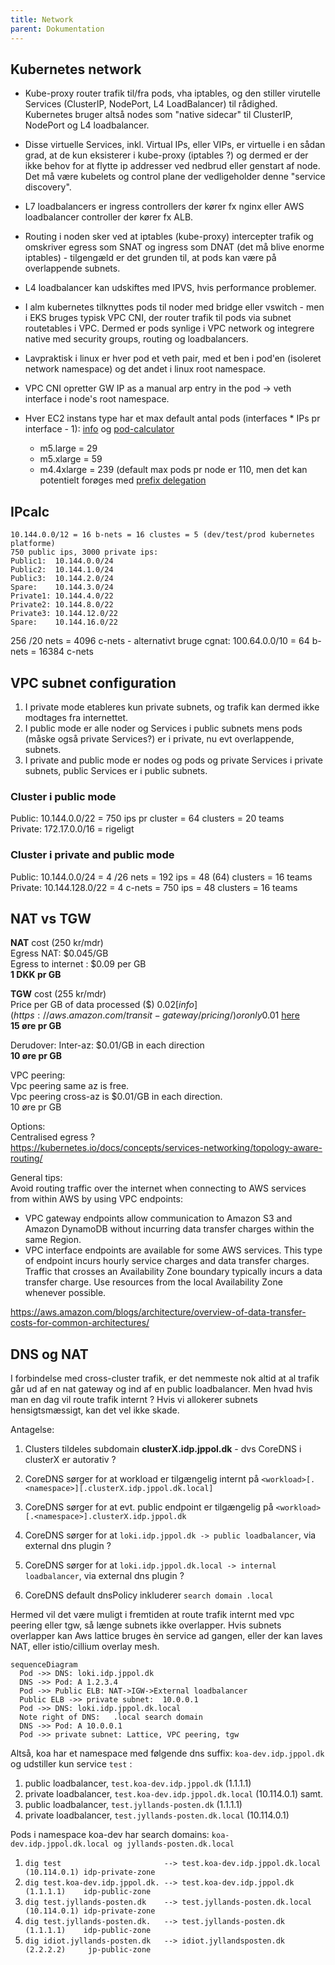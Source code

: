 ```yaml
---
title: Network
parent: Dokumentation
---
```



## Kubernetes network 

- Kube-proxy router trafik til/fra pods, vha iptables, og den stiller virutelle Services (ClusterIP, NodePort, L4 LoadBalancer) til rådighed. Kubernetes bruger altså nodes som "native sidecar" til ClusterIP, NodePort og L4 loadbalancer. 
- Disse virtuelle Services, inkl. Virtual IPs, eller VIPs, er virtuelle i en sådan grad, at de kun eksisterer i kube-proxy (iptables ?) og dermed er der ikke behov for at flytte ip addresser ved nedbrud eller genstart af node. Det må være kubelets og control plane der vedligeholder denne "service discovery".
- L7 loadbalancers er ingress controllers der kører fx nginx eller AWS loadbalancer controller der kører fx ALB. 
- Routing i noden sker ved at iptables (kube-proxy) intercepter trafik og omskriver egress som SNAT og ingress som DNAT (det må blive enorme iptables) - tilgengæld er det grunden til, at pods kan være på overlappende subnets.
- L4 loadbalancer kan udskiftes med IPVS, hvis performance problemer.
- I alm kubernetes tilknyttes pods til noder med bridge eller vswitch - men i EKS bruges typisk VPC CNI, der router trafik til pods via subnet routetables i VPC. Dermed er pods synlige i VPC network og integrere native med security groups, routing og loadbalancers.
- Lavpraktisk i linux er hver pod et veth pair, med et ben i pod'en (isoleret network namespace) og det andet i linux root namespace.
- VPC CNI opretter GW IP as a manual arp entry in the pod -> veth interface i node's root namespace. 

- Hver EC2 instans type har et max default antal pods (interfaces * IPs pr interface - 1): [info](https://docs.aws.amazon.com/ec2/latest/instancetypes/gp.html#gp_network) og [pod-calculator](https://github.com/awslabs/amazon-eks-ami/blob/main/templates/al2/runtime/max-pods-calculator.sh)
  - m5.large = 29
  - m5.xlarge = 59
  - m4.4xlarge = 239
(default max pods pr node er 110, men det kan potentielt forøges med [prefix delegation](https://docs.aws.amazon.com/eks/latest/userguide/cni-increase-ip-addresses.html)

## IPcalc
```
10.144.0.0/12 = 16 b-nets = 16 clustes = 5 (dev/test/prod kubernetes platforme)  
750 public ips, 3000 private ips:
Public1:  10.144.0.0/24
Public2:  10.144.1.0/24
Public3:  10.144.2.0/24
Spare:    10.144.3.0/24
Private1: 10.144.4.0/22
Private2: 10.144.8.0/22
Private3: 10.144.12.0/22
Spare:    10.144.16.0/22
```
256 /20 nets = 4096 c-nets - alternativt bruge cgnat: 100.64.0.0/10 = 64 b-nets = 16384 c-nets

## VPC subnet configuration
1. I private mode etableres kun private subnets, og trafik kan dermed ikke modtages fra internettet.
1. I public mode er alle noder og Services i public subnets mens pods (måske også private Services?) er i private, nu evt overlappende, subnets.
1. I private and public mode er nodes og pods og private Services i private subnets, public Services er i public subnets.

### Cluster i public mode
Public: 10.144.0.0/22 = 750 ips pr cluster = 64 clusters = 20 teams  
Private: 172.17.0.0/16 = rigeligt  

### Cluster i private and public mode
Public: 10.144.0.0/24 = 4 /26 nets = 192 ips = 48 (64) clusters = 16 teams  
Private: 10.144.128.0/22 = 4 c-nets = 750 ips = 48 clusters = 16 teams  


## NAT vs TGW

**NAT** cost (250 kr/mdr)  
Egress NAT: $0.045/GB  
Egress to internet : $0.09 per GB  
**1 DKK pr GB**  
  
**TGW** cost (255 kr/mdr)  
Price per GB of data processed ($)	$0.02 [info](https://aws.amazon.com/transit-gateway/pricing/) or only 0.01$ [here](https://aws.amazon.com/ec2/pricing/on-demand/)  
**15 øre pr GB**  
  
Derudover:
Inter-az: $0.01/GB in each direction  
**10 øre pr GB**  
  
VPC peering:  
Vpc peering same az is free.  
Vpc peering cross-az is $0.01/GB in each direction.  
10 øre pr GB  

Options:  
Centralised egress ?  
https://kubernetes.io/docs/concepts/services-networking/topology-aware-routing/  

General tips:  
Avoid routing traffic over the internet when connecting to AWS services from within AWS by using VPC endpoints:  
* VPC gateway endpoints allow communication to Amazon S3 and Amazon DynamoDB without incurring data transfer charges within the same Region.
* VPC interface endpoints are available for some AWS services. This type of endpoint incurs hourly service charges and data transfer charges.
Traffic that crosses an Availability Zone boundary typically incurs a data transfer charge. Use resources from the local Availability Zone whenever possible.  
   
https://aws.amazon.com/blogs/architecture/overview-of-data-transfer-costs-for-common-architectures/  


## DNS og NAT

I forbindelse med cross-cluster trafik, er det nemmeste nok altid at al trafik går ud af en nat gateway og ind af en public loadbalancer. Men hvad hvis man en dag vil route trafik internt ? Hvis vi allokerer subnets hensigtsmæssigt, kan det vel ikke skade.

Antagelse:
1. Clusters tildeles subdomain **clusterX.idp.jppol.dk** - dvs CoreDNS i clusterX er autorativ ?
1. CoreDNS sørger for at workload er tilgængelig internt på ```<workload>[.<namespace>][.clusterX.idp.jppol.dk.local]```
1. CoreDNS sørger for at evt. public endpoint er tilgængelig på ```<workload>[.<namespace>].clusterX.idp.jppol.dk```

1. CoreDNS sørger for at ```loki.idp.jppol.dk -> public loadbalancer```, via external dns plugin ?
1. CoreDNS sørger for at ```loki.idp.jppol.dk.local -> internal loadbalancer```, via external dns plugin ?

1. CoreDNS default dnsPolicy inkluderer ```search domain .local```

Hermed vil det være muligt i fremtiden at route trafik internt med vpc peering eller tgw, så længe subnets ikke overlapper.
Hvis subnets overlapper kan Aws lattice bruges èn service ad gangen, eller der kan laves NAT, eller istio/cillium overlay mesh.


```mermaid
sequenceDiagram
  Pod ->> DNS: loki.idp.jppol.dk
  DNS ->> Pod: A 1.2.3.4  
  Pod ->> Public ELB: NAT->IGW->External loadbalancer
  Public ELB ->> private subnet:  10.0.0.1
  Pod ->> DNS: loki.idp.jppol.dk.local
  Note right of DNS:   .local search domain
  DNS ->> Pod: A 10.0.0.1
  Pod ->> private subnet: Lattice, VPC peering, tgw
```

Altså, koa har et namespace med følgende dns suffix: ```koa-dev.idp.jppol.dk``` og udstiller kun service ```test``` :
1. public loadbalancer,  ```test.koa-dev.idp.jppol.dk```       (1.1.1.1)
1. private loadbalancer, ```test.koa-dev.idp.jppol.dk.local``` (10.114.0.1)
samt. 
1. public loadbalancer,  ```test.jyllands-posten.dk```         (1.1.1.1)
1. private loadbalancer, ```test.jyllands-posten.dk.local```   (10.114.0.1) 

Pods i namespace koa-dev har search domains:
```koa-dev.idp.jppol.dk.local og jyllands-posten.dk.local```
1. ```dig test                       --> test.koa-dev.idp.jppol.dk.local (10.114.0.1) idp-private-zone```  
1. ```dig test.koa-dev.idp.jppol.dk. --> test.koa-dev.idp.jppol.dk       (1.1.1.1)    idp-public-zone```
1. ```dig test.jyllands-posten.dk    --> test.jyllands-posten.dk.local   (10.114.0.1) idp-private-zone```
1. ```dig test.jyllands-posten.dk.   --> test.jyllands-posten.dk         (1.1.1.1)    idp-public-zone```
1. ```dig idiot.jyllands-posten.dk   --> idiot.jyllandsposten.dk         (2.2.2.2)     jp-public-zone```  
